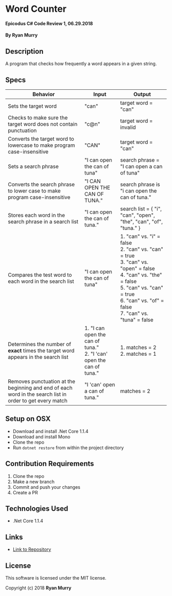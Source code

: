 # Word Counter

#### Epicodus C# Code Review 1, 06.29.2018

#### By Ryan Murry

## Description

A program that checks how frequently a word appears in a given string.

## Specs

| Behavior | Input | Output |
|----------|-------|--------|
| Sets the target word | "can" | target word = "can" |
| Checks to make sure the target word does not contain punctuation | "c@n" | target word = invalid |
| Converts the target word to lowercase to make program case-insensitive | "CAN" | target word = "can" |
| Sets a search phrase | "I can open the can of tuna" | search phrase = "I can open a can of tuna" |
| Converts the search phrase to lower case to make program case-insensitive | "I CAN OPEN THE CAN OF TUNA." | search phrase is "i can open the can of tuna." |
| Stores each word in the search phrase in a search list | "I can open the can of tuna." | search list = { "i", "can", "open", "the", "can", "of", "tuna." } |
| Compares the test word to each word in the search list | "I can open the can of tuna" | 1. "can" vs. "i" = false </br> 2. "can" vs. "can" = true </br> 3. "can" vs. "open" = false </br> 4. "can" vs. "the" = false </br> 5. "can" vs. "can" = true </br> 6. "can" vs. "of" = false </br> 7. "can" vs. "tuna" = false </br> |
| Determines the number of **exact** times the target word appears in the search list| 1. "I can open the can of tuna." </br> 2. "I 'can' open the can of tuna." | 1. matches = 2 </br> 2. matches = 1 |
| Removes punctuation at the beginning and end of each word in the search list in order to get every match | "I 'can' open a can of tuna." | matches = 2


## Setup on OSX

* Download and install .Net Core 1.1.4
* Download and install Mono
* Clone the repo
* Run `dotnet restore` from within the project directory

## Contribution Requirements

1. Clone the repo
1. Make a new branch
1. Commit and push your changes
1. Create a PR

## Technologies Used

* .Net Core 1.1.4

## Links

* [Link to Repository](https://github.com/ryanjmurry/WordCounter.Solution)

## License

This software is licensed under the MIT license.

Copyright (c) 2018 **Ryan Murry**
